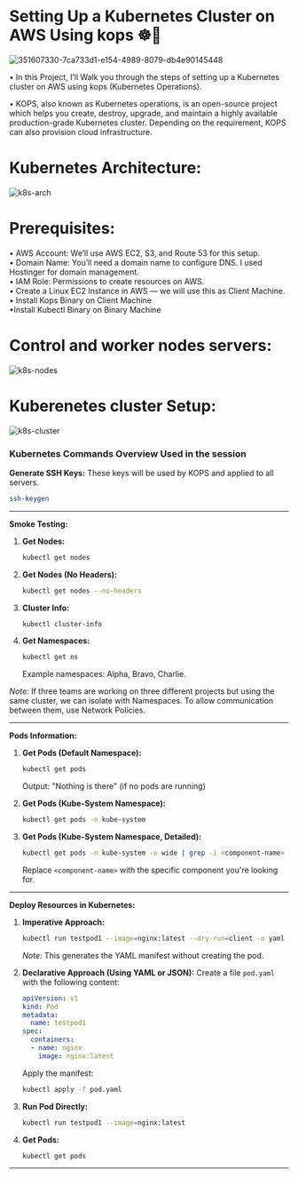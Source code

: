 # Setting Up a Kubernetes Cluster on AWS Using kops ☸🚢
![351607330-7ca733d1-e154-4989-8079-db4e90145448](https://github.com/user-attachments/assets/8442572e-f284-45c4-ad65-878ba89034a8)

• In this Project, I’ll Walk you through the steps of setting up a Kubernetes cluster on AWS using kops (Kubernetes Operations).

• KOPS, also known as Kubernetes operations, is an open-source project which helps you create, destroy, upgrade, and maintain a highly available production-grade Kubernetes cluster. Depending on the requirement, KOPS can also provision cloud infrastructure.


# Kubernetes Architecture:
![k8s-arch](https://github.com/user-attachments/assets/36ad4c5a-eac2-4e75-9a55-034a8a8e3e1f)


# Prerequisites:
•	AWS Account: We’ll use AWS EC2, S3, and Route 53 for this setup. \
•	Domain Name: You’ll need a domain name to configure DNS. I used Hostinger for domain management. \
•	IAM Role: Permissions to create resources on AWS. \
• Create a Linux EC2 Instance in AWS — we will use this as Client Machine. \
• Install Kops Binary on Client Machine \
•Install Kubectl Binary on Binary Machine


# Control and worker nodes servers:

![k8s-nodes](https://github.com/user-attachments/assets/76ddb60c-bde2-478e-8b70-e47a610cd6ff)

# Kuberenetes cluster Setup:
![k8s-cluster](https://github.com/user-attachments/assets/9ca26ea1-00cd-4f8a-80e2-aee3a63caed5)



### Kubernetes Commands Overview Used in the session

**Generate SSH Keys:**
These keys will be used by KOPS and applied to all servers.

```sh
ssh-keygen 
```

---

**Smoke Testing:**

1. **Get Nodes:**
   ```sh
   kubectl get nodes
   ```
   
2. **Get Nodes (No Headers):**
   ```sh
   kubectl get nodes --no-headers
   ```

3. **Cluster Info:**
   ```sh
   kubectl cluster-info
   ```

4. **Get Namespaces:**
   ```sh
   kubectl get ns
   ```
   Example namespaces: Alpha, Bravo, Charlie.

*Note:* If three teams are working on three different projects but using the same cluster, we can isolate with Namespaces. To allow communication between them, use Network Policies.

---

**Pods Information:**

1. **Get Pods (Default Namespace):**
   ```sh
   kubectl get pods
   ```
   Output: "Nothing is there" (if no pods are running)

2. **Get Pods (Kube-System Namespace):**
   ```sh
   kubectl get pods -n kube-system
   ```

3. **Get Pods (Kube-System Namespace, Detailed):**
   ```sh
   kubectl get pods -n kube-system -o wide | grep -i <component-name>
   ```
   Replace `<component-name>` with the specific component you're looking for.

---

**Deploy Resources in Kubernetes:**

1. **Imperative Approach:**
   ```sh
   kubectl run testpod1 --image=nginx:latest --dry-run=client -o yaml
   ```
   *Note:* This generates the YAML manifest without creating the pod.

2. **Declarative Approach (Using YAML or JSON):**
   Create a file `pod.yaml` with the following content:
   ```yaml
   apiVersion: v1
   kind: Pod
   metadata:
     name: testpod1
   spec:
     containers:
     - name: nginx
       image: nginx:latest
   ```
   Apply the manifest:
   ```sh
   kubectl apply -f pod.yaml
   ```

3. **Run Pod Directly:**
   ```sh
   kubectl run testpod1 --image=nginx:latest
   ```

4. **Get Pods:**
   ```sh
   kubectl get pods
   ```

---




